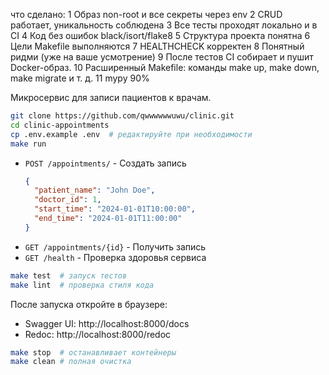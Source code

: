 что сделано:
1 Образ non-root и все секреты через env
2 CRUD работает, уникальность соблюдена
3 Все тесты проходят локально и в CI
4 Код без ошибок black/isort/flake8
5 Структура проекта понятна
6 Цели Makefile выполняются
7 HEALTHCHECK корректен
8 Понятный ридми (уже на ваше усмотрение)
9 После тестов CI собирает и пушит Docker-образ.
10 Расширенный Makefile: команды make up, make down, make migrate и т. д.
11 mypy 90%

Микросервис для записи пациентов к врачам.


```bash
git clone https://github.com/qwwwwwwuwu/clinic.git
cd clinic-appointments
cp .env.example .env  # редактируйте при необходимости
make run
```


- `POST /appointments/` - Создать запись
  ```json
  {
    "patient_name": "John Doe",
    "doctor_id": 1,
    "start_time": "2024-01-01T10:00:00",
    "end_time": "2024-01-01T11:00:00"
  }
  ```
- `GET /appointments/{id}` - Получить запись
- `GET /health` - Проверка здоровья сервиса


```bash
make test  # запуск тестов
make lint  # проверка стиля кода
```


После запуска откройте в браузере:
- Swagger UI: http://localhost:8000/docs
- Redoc: http://localhost:8000/redoc


```bash
make stop  # останавливает контейнеры
make clean # полная очистка
```

